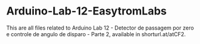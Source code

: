 # Arduino-Lab-12-EasytromLabs
This are all files related to Arduino Lab 12 - Detector de passagem por zero e controle de angulo de disparo - Parte 2, available in shorturl.at/atCF2.
